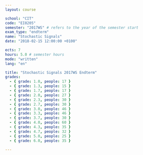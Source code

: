 ```yaml
---
layout: course

school: "CIT"
code: "EI0205"
semester: "2017WS" # refers to the year of the semester start
exam_type: "endterm"
name: "Stochastic Signals"
date: "2018-02-15 12:00:00 +0100"

ects: 7
hours: 5.0 # semester hours
mode: "written"
lang: "en"

title: "Stochastic Signals 2017WS Endterm"
grades:
  - { grade: 1.0, people: 17 }
  - { grade: 1.3, people: 15 }
  - { grade: 1.7, people: 17 }
  - { grade: 2.0, people: 27 }
  - { grade: 2.3, people: 30 }
  - { grade: 2.7, people: 30 }
  - { grade: 3.0, people: 46 }
  - { grade: 3.3, people: 46 }
  - { grade: 3.7, people: 30 }
  - { grade: 4.0, people: 60 }
  - { grade: 4.3, people: 35 }
  - { grade: 4.7, people: 32 }
  - { grade: 5.0, people: 25 }
  - { grade: 6.0, people: 35 }

---
```



